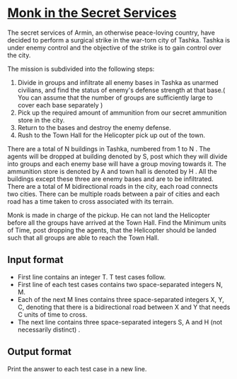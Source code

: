 # [Monk in the Secret Services][link]

The secret services of Armin, an otherwise peace-loving country, have decided to perform a surgical strike in the war-torn city of Tashka. Tashka is under enemy control and the objective of the strike is to gain control over the city.

The mission is subdivided into the following steps:

1. Divide in groups and infiltrate all enemy bases in Tashka as unarmed civilians, and find the status of enemy's defense strength at that base.( You can assume that the number of groups are sufficiently large to cover each base separately )
2. Pick up the required amount of ammunition from our secret ammunition store in the city.
3. Return to the bases and destroy the enemy defense.
4. Rush to the Town Hall for the Helicopter pick up out of the town.

There are a total of N buildings in Tashka, numbered from 1 to N . The agents will be dropped at building denoted by S, post which they will divide into groups and each enemy base will have a group moving towards it. The ammunition store is denoted by A and town hall is denoted by H . All the buildings except these three are enemy bases and are to be infiltrated. There are a total of M bidirectional roads in the city, each road connects two cities. There can be multiple roads between a pair of cities and each road has a time taken to cross associated with its terrain.

Monk is made in charge of the pickup. He can not land the Helicopter before all the groups have arrived at the Town Hall. Find the Minimum units of Time, post dropping the agents, that the Helicopter should be landed such that all groups are able to reach the Town Hall.

## Input format

- First line contains an integer T. T test cases follow.
- First line of each test cases contains two space-separated integers N, M.
- Each of the next M lines contains three space-separated integers X, Y, C, denoting that there is a bidirectional road between X and Y that needs C units of time to cross.
- The next line contains three space-separated integers S, A and H (not necessarily distinct) .

## Output format

Print the answer to each test case in a new line.

[link]: https://www.hackerearth.com/practice/algorithms/graphs/shortest-path-algorithms/practice-problems/algorithm/monk-in-the-secret-services/
